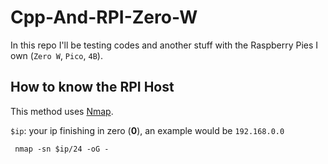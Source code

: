 # Cpp-And-RPI-Zero-W

In this repo I'll be testing codes and another stuff with the Raspberry Pies I own (`Zero W`, `Pico`, `4B`).


## How to know the RPI Host

This method uses [Nmap](https://nmap.org).

`$ip`: your ip finishing in zero (**0**), an example would be `192.168.0.0`

```
 nmap -sn $ip/24 -oG -
```
